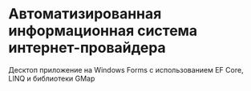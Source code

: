 # Автоматизированная информационная система интернет-провайдера

Десктоп приложение на Windows Forms с использованием EF Core, LINQ и библиотеки GMap
